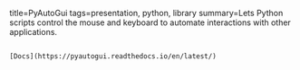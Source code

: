 title=PyAutoGui
tags=presentation, python, library
summary=Lets Python scripts control the mouse and keyboard to automate interactions with other applications.
~~~~~~

[Docs](https://pyautogui.readthedocs.io/en/latest/)

